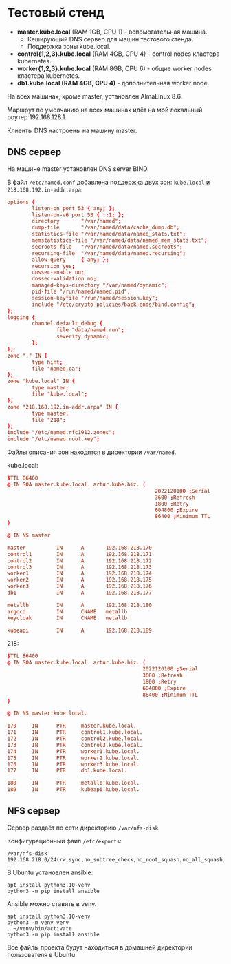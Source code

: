 # Тестовый стенд

* **master.kube.local** (RAM 1GB, CPU 1) - вспомогательная машина.
  * Кеширующий DNS сервер для машин тестового стенда.
  * Поддержка зоны kube.local.
* **control{1,2,3}.kube.local** (RAM 4GB, CPU 4) - control nodes кластера kubernetes.
* **worker{1,2,3}.kube.local** (RAM 8GB, CPU 6) - общие worker nodes кластера kubernetes.
* **db1.kube.local (RAM 4GB, CPU 4)** - дополнительная worker node.

На всех машинах, кроме master, установлен AlmaLinux 8.6.

Маршрут по умолчанию на всех машинах идёт на мой локальный роутер 192.168.128.1.

Клиенты DNS настроены на машину master.

## DNS сервер

На машине master установлен DNS server BIND.

В файл `/etc/named.conf` добавлена поддержка двух зон: `kube.local` и `218.168.192.in-addr.arpa`.

```conf
options {
        listen-on port 53 { any; };
        listen-on-v6 port 53 { ::1; };
        directory       "/var/named";
        dump-file       "/var/named/data/cache_dump.db";
        statistics-file "/var/named/data/named_stats.txt";
        memstatistics-file "/var/named/data/named_mem_stats.txt";
        secroots-file   "/var/named/data/named.secroots";
        recursing-file  "/var/named/data/named.recursing";
        allow-query     { any; };
        recursion yes;
        dnssec-enable no;
        dnssec-validation no;
        managed-keys-directory "/var/named/dynamic";
        pid-file "/run/named/named.pid";
        session-keyfile "/run/named/session.key";
        include "/etc/crypto-policies/back-ends/bind.config";
};
logging {
        channel default_debug {
                file "data/named.run";
                severity dynamic;
        };
};
zone "." IN {
        type hint;
        file "named.ca";
};
zone "kube.local" IN {
        type master;
        file "kube.local";
};
zone "218.168.192.in-addr.arpa" IN {
        type master;
        file "218";
};
include "/etc/named.rfc1912.zones";
include "/etc/named.root.key";
```

Файлы описания зон находятся в директории `/var/named`.

kube.local:

```conf
$TTL 86400
@ IN SOA master.kube.local. artur.kube.biz. (
                                                2022120100 ;Serial
                                                3600 ;Refresh
                                                1800 ;Retry
                                                604800 ;Expire
                                                86400 ;Minimum TTL
)

@ IN NS master

master          IN      A       192.168.218.170
control1        IN      A       192.168.218.171
control2        IN      A       192.168.218.172
control3        IN      A       192.168.218.173
worker1         IN      A       192.168.218.174
worker2         IN      A       192.168.218.175
worker3         IN      A       192.168.218.176
db1             IN      A       192.168.218.177

metallb         IN      A       192.168.218.180
argocd          IN      CNAME   metallb
keycloak        IN      CNAME   metallb

kubeapi         IN      A       192.168.218.189
```

218:

```conf
$TTL 86400
@ IN SOA master.kube.local. artur.kube.biz. (
                                            2022120100 ;Serial
                                            3600 ;Refresh
                                            1800 ;Retry
                                            604800 ;Expire
                                            86400 ;Minimum TTL
)

@ IN NS master.kube.local.

170     IN      PTR     master.kube.local.
171     IN      PTR     control1.kube.local.
172     IN      PTR     control2.kube.local.
173     IN      PTR     control3.kube.local.
174     IN      PTR     worker1.kube.local.
175     IN      PTR     worker2.kube.local.
176     IN      PTR     worker3.kube.local.
177     IN      PTR     db1.kube.local.

180     IN      PTR     metallb.kube.local.
189     IN      PTR     kubeapi.kube.local.
```

## NFS сервер

Сервер раздаёт по сети директорию `/var/nfs-disk`.

Конфигурационный файл `/etc/exports`:

```shell
/var/nfs-disk 192.168.218.0/24(rw,sync,no_subtree_check,no_root_squash,no_all_squash,insecure)
```

В Ubuntu установлен ansible:

```shell
apt install python3.10-venv
python3 -m pip install ansible
```

Ansible можно ставить в venv.

```shell
apt install python3.10-venv
python3 -m venv venv
. ~/venv/bin/activate
python3 -m pip install ansible
```

Все файлы проекта будут находиться в домашней директории пользователя в Ubuntu.

